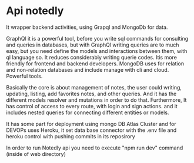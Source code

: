 
# Api notedly

It wrapper backend activities, using Grapql and MongoDb for data.


GraphQl it is a powerful tool, before you write sql commands for consulting and queries in databases, but with GraphQl writing  queries are to much easy, but you need define the models and
interactions between them, with ql language so. It reduces considerably writing querie codes. Itis more friendly for frontend and backend developers. MongoDB uses for relation and non-relation
databases and include manage with cli and cloud. Powerful tools.

Basically the core is about management of notes, the user could writing, updating, listing, add favorites notes, and other queries. And it has the different models resolver and mutations in order to do that.
Furthermore, It has control of access to every route, with login and sign actions. and it includes nested queries for connecting different entities or models. 

It has some part for deployment using  mongo DB Atlas Cluster and for DEVOPs uses Heroku, it set data base connector with the .env file and heroku control with pushing commits in its reposirory


In order to run Notedly api you need to execute "npm run dev" command (inside of web directory)




